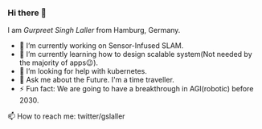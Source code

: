 ### Hi there 🦅

I am _Gurpreet Singh Laller_ from Hamburg, Germany.

- 🔭 I’m currently working on Sensor-Infused SLAM.
- 🌱 I’m currently learning how to design scalable system(Not needed by the majority of apps😉).
- 🤔 I’m looking for help with kubernetes.
- 💬 Ask me about the Future. I'm a time traveller.
- ⚡ Fun fact: We are going to have a breakthrough in AGI(robotic) before 2030.   


📫 How to reach me: twitter/gslaller
